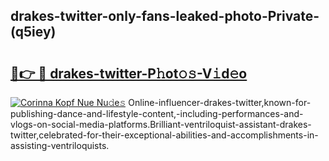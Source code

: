 ## drakes-twitter-only-fans​-leaked-photo​-Private-(q5iey)


# <h2><a href="https://mediaupload.pro?title=drakes-twitter&ref=git">🔗👉 🔴 drakes-twitter-P𝚑ot𝚘𝚜-V𝚒d𝚎o</a></h2>

[![Corinna Kopf Nue Nu𝚍e𝚜](https://i.imgur.com/0qMVB7G.gif)](https://mediaupload.pro?title=drakes-twitter&ref=git)
Online-influencer-drakes-twitter,known-for-publishing-dance-and-lifestyle-content,-including-performances-and-vlogs-on-social-media-platforms.Brilliant-ventriloquist-assistant-drakes-twitter,celebrated-for-their-exceptional-abilities-and-accomplishments-in-assisting-ventriloquists.  